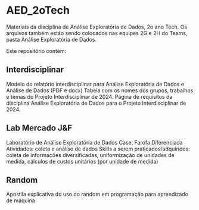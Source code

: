 # AED_2oTech
Materiais da disciplina de Análise Exploratória de Dados, 2o ano Tech.
Os arquivos também estáo sendo colocados nas equipes 2G e 2H do Teams, pasta Análise Exploratória de Dados.

Este repositório contém:
## Interdisciplinar 
Modelo do relatório interdisciplinar para Análise Exploratória de Dados e Análise de Dados (PDF e docx)
Tabela com os nomes dos grupos, trabalhos e temas do Projeto Interdisciplinar de 2024.
Página de requisitos da disciplina Análise Exploratória de Dados para o Projeto Interdisciplinar de 2024.

## Lab Mercado J&F
Laboratório de Análise Exploratória de Dados
Case: Farofa Diferenciada
Atividades: coleta e análise de dados
Skills a serem praticados/adquiridos: coleta de informações diversificadas, uniformização de unidades de medida, cálculos de custos unitários (por unidade de medida)

## Random
Apostila explicativa do uso do random em programação para aprendizado de máquina
